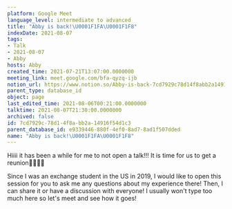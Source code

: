 ```yaml
---
platform: Google Meet
language_level: intermediate to advanced
title: "Abby is back!\U0001F1FA\U0001F1F8"
indexDate: 2021-08-07
tags:
- Talk
- 2021-08-07
- Abby
hosts: Abby
created_time: 2021-07-21T13:07:00.0000000
meeting_link: meet.google.com/bfa-qyzq-ijb
notion_url: https://www.notion.so/Abby-is-back-7cd7929c78d14f8abb2a14916f54d1c3
parent_type: database_id
object: page
last_edited_time: 2021-08-06T00:21:00.0000000
talktime: 2021-08-07T21:30:00.0000000
archived: false
id: 7cd7929c-78d1-4f8a-bb2a-14916f54d1c3
parent_database_id: e9339446-880f-4ef0-8ad7-8ad1f507dded
name: "Abby is back!\U0001F1FA\U0001F1F8"
---
```


Hiiii it has been a while for me to not open a talk!!!
It is time for us to get a reunion🥰🥰👌🏻

Since I was an exchange student in the US in 2019, I would like to open this session for you to ask me any questions about my experience there! Then, I can share it or have a discussion with everyone! I usually won't type too much here so let's meet and see how it goes!








